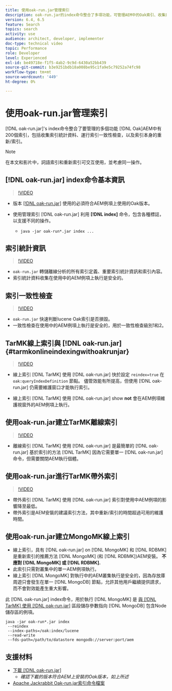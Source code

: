 ```yaml
---
title: 使用oak-run.jar管理索引
description: oak-run.jar的index命令整合了多項功能，可管理AEM中的Oak索引、收集索引統計資料、執行索引一致性檢查，以及重新/索引索引本身。
version: 6.4, 6.5
feature: Search
topics: search
activity: use
audience: architect, developer, implementer
doc-type: technical video
topic: Performance
role: Developer
level: Experienced
exl-id: be49718e-f1f5-4ab2-9c9d-6430a52bb439
source-git-commit: b3e9251bdb18a008be95c1fa9e5c79252a74fc98
workflow-type: tm+mt
source-wordcount: '449'
ht-degree: 0%

---
```


# 使用oak-run.jar管理索引

[!DNL oak-run.jar]&#39;s index命令整合了要管理的多個功能 [!DNL Oak]AEM中有200個索引，包括收集索引統計資料、運行索引一致性檢查，以及索引本身的重新/索引。

>[!NOTE]
>
>在本文和影片中，詞語索引和重新索引可交互使用，並考慮同一操作。

## [!DNL oak-run.jar] index命令基本資訊

>[!VIDEO](https://video.tv.adobe.com/v/21475?quality=12&learn=on)

* 版本 [[!DNL oak-run.jar]](https://repository.apache.org/service/local/artifact/maven/redirect?r=releases&amp;g=org.apache.jackrabbit&amp;a=oak-run&amp;v=1.8.0) 使用的必須符合AEM例項上使用的Oak版本。
* 使用管理索引 [!DNL oak-run.jar] 利用 **[!DNL index]** 命令，包含各種標誌，以支援不同的操作。

   * `java -jar oak-run*.jar index ...`

## 索引統計資訊

>[!VIDEO](https://video.tv.adobe.com/v/21477?quality=12&learn=on)

* `oak-run.jar` 轉儲離線分析的所有索引定義、重要索引統計資訊和索引內容。
* 索引統計資料收集在使用中的AEM例項上執行是安全的。

## 索引一致性檢查

>[!VIDEO](https://video.tv.adobe.com/v/21476?quality=12&learn=on)

* `oak-run.jar` 快速判斷lucene Oak索引是否損毀。
* 一致性檢查在使用中的AEM例項上執行是安全的，用於一致性檢查級別1和2。

## TarMK線上索引與 [!DNL oak-run.jar] {#tarmkonlineindexingwithoakrunjar}

>[!VIDEO](https://video.tv.adobe.com/v/21479?quality=12&learn=on)

* 線上索引 [!DNL TarMK] 使用 [!DNL oak-run.jar] 快於設定 `reindex=true` 在 `oak:queryIndexDefinition` 節點。 儘管效能有所提高，但使用 [!DNL oak-run.jar] 仍需要維護窗口才能執行索引。

* 線上索引 [!DNL TarMK] 使用 [!DNL oak-run.jar] show **not** 會在AEM例項維護視窗外的AEM例項上執行。

## 使用oak-run.jar建立TarMK離線索引

>[!VIDEO](https://video.tv.adobe.com/v/21478?quality=12&learn=on)

* 離線索引 [!DNL TarMK] 使用 [!DNL oak-run.jar] 是最簡單的 [!DNL oak-run.jar] 基於索引的方法 [!DNL TarMK] 因為它需要單一 [!DNL oak-run.jar] 命令，但需要關閉AEM執行個體。

## 使用oak-run.jar進行TarMK帶外索引

>[!VIDEO](https://video.tv.adobe.com/v/21480?quality=12&learn=on)

* 帶外索引 [!DNL TarMK] 使用 [!DNL oak-run.jar] 索引對使用中AEM例項的影響降至最低。
* 帶外索引是AEM安裝的建議索引方法，其中重新/索引的時間超過可用的維護時間。

## 使用oak-run.jar建立MongoMK線上索引

* 線上索引，具有 [!DNL oak-run.jar] on [!DNL MongoMK] 和 [!DNL RDBMK] 是重新索引的推薦方法 [!DNL MongoMK] (和 [!DNL RDBMK])AEM安裝。 **不應對 [!DNL MongoMK] 或 [!DNL RDBMK].**
* 此索引只需對叢集中的單一AEM例項執行。
* 線上索引 [!DNL MongoMK] 對執行中的AEM叢集執行是安全的，因為存放庫周遊只會發生在單一 [!DNL MongoDB] 節點，允許其他用戶繼續提供請求，而不會對效能產生重大影響。

此 [!DNL oak-run.jar] index命令，用於執行 [!DNL MongoMK] 是 [與 [!DNL TarMK] 使用 [!DNL oak-run.jar]](#tarmkonlineindexingwithoakrunjar) 區段儲存參數指向 [!DNL MongoDB] 包含Node儲存區的例項。

```
java -jar oak-run*.jar index
 --reindex
 --index-paths=/oak:index/lucene
 --read-write
 --fds-path=/path/to/datastore mongodb://server:port/aem
```

## 支援材料

* [下載 [!DNL oak-run.jar]](https://repository.apache.org/#nexus-search;gav~org.apache.jackrabbit~oak-run~~~~kw,versionexpand)
   * *確認下載的版本符合AEM上安裝的Oak版本，如上所述*
* [Apache Jackrabbit Oak-run.jar索引命令檔案](https://jackrabbit.apache.org/oak/docs/query/oak-run-indexing.html)
